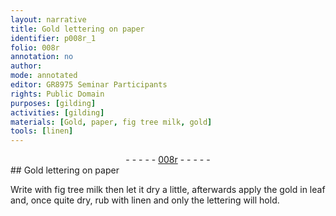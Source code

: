 ```yaml
---
layout: narrative
title: Gold lettering on paper
identifier: p008r_1
folio: 008r
annotation: no
author:
mode: annotated
editor: GR8975 Seminar Participants
rights: Public Domain
purposes: [gilding]
activities: [gilding]
materials: [Gold, paper, fig tree milk, gold]
tools: [linen]
---
```


 <div class="folio" align="center">- - - - - <a href="http://gallica.bnf.fr/ark:/12148/btv1b10500001g/f21.image" target="_blank">008r</a> - - - - - </div> 
## <span class="material">Gold</span> lettering on <span class="material">paper</span>

 
 <span class="activity"></span>  Write with <span class="material">fig tree milk</span> then let it dry a little, afterwards apply the <span class="material_format"><span class="material">gold</span> in leaf</span> and, once quite dry, rub with <span class="tool">linen</span> and only the lettering will hold. 
 